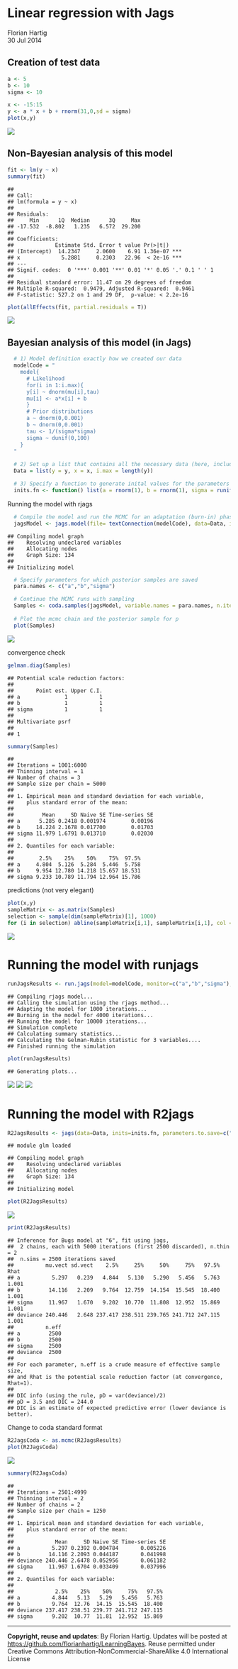 # Linear regression with Jags
Florian Hartig  
30 Jul 2014  





## Creation of test data


```r
a <- 5
b <- 10
sigma <- 10

x <- -15:15
y <- a * x + b + rnorm(31,0,sd = sigma)
plot(x,y)
```

![](LinearModel_files/figure-html/unnamed-chunk-2-1.png) 

## Non-Bayesian analysis of this model


```r
fit <- lm(y ~ x)
summary(fit)
```

```
## 
## Call:
## lm(formula = y ~ x)
## 
## Residuals:
##     Min      1Q  Median      3Q     Max 
## -17.532  -8.802   1.235   6.572  29.200 
## 
## Coefficients:
##             Estimate Std. Error t value Pr(>|t|)    
## (Intercept)  14.2347     2.0600    6.91 1.36e-07 ***
## x             5.2881     0.2303   22.96  < 2e-16 ***
## ---
## Signif. codes:  0 '***' 0.001 '**' 0.01 '*' 0.05 '.' 0.1 ' ' 1
## 
## Residual standard error: 11.47 on 29 degrees of freedom
## Multiple R-squared:  0.9479,	Adjusted R-squared:  0.9461 
## F-statistic: 527.2 on 1 and 29 DF,  p-value: < 2.2e-16
```

```r
plot(allEffects(fit, partial.residuals = T))
```

![](LinearModel_files/figure-html/unnamed-chunk-3-1.png) 



## Bayesian analysis of this model (in Jags)


```r
  # 1) Model definition exactly how we created our data 
  modelCode = "
    model{
      # Likelihood
      for(i in 1:i.max){
      y[i] ~ dnorm(mu[i],tau)
      mu[i] <- a*x[i] + b
      }
      # Prior distributions
      a ~ dnorm(0,0.001)
      b ~ dnorm(0,0.001)
      tau <- 1/(sigma*sigma)
      sigma ~ dunif(0,100)
    }
  "
  
  # 2) Set up a list that contains all the necessary data (here, including parameters of the prior distribution)
  Data = list(y = y, x = x, i.max = length(y))

  # 3) Specify a function to generate inital values for the parameters
  inits.fn <- function() list(a = rnorm(1), b = rnorm(1), sigma = runif(1,1,100))
```


Running the model with rjags


```r
  # Compile the model and run the MCMC for an adaptation (burn-in) phase
  jagsModel <- jags.model(file= textConnection(modelCode), data=Data, init = inits.fn, n.chains = 3, n.adapt= 1000)
```

```
## Compiling model graph
##    Resolving undeclared variables
##    Allocating nodes
##    Graph Size: 134
## 
## Initializing model
```

```r
  # Specify parameters for which posterior samples are saved
  para.names <- c("a","b","sigma")

  # Continue the MCMC runs with sampling
  Samples <- coda.samples(jagsModel, variable.names = para.names, n.iter = 5000)
  
  # Plot the mcmc chain and the posterior sample for p
  plot(Samples)
```

![](LinearModel_files/figure-html/unnamed-chunk-5-1.png) 

convergence check


```r
gelman.diag(Samples)
```

```
## Potential scale reduction factors:
## 
##       Point est. Upper C.I.
## a              1          1
## b              1          1
## sigma          1          1
## 
## Multivariate psrf
## 
## 1
```


```r
summary(Samples)
```

```
## 
## Iterations = 1001:6000
## Thinning interval = 1 
## Number of chains = 3 
## Sample size per chain = 5000 
## 
## 1. Empirical mean and standard deviation for each variable,
##    plus standard error of the mean:
## 
##         Mean     SD Naive SE Time-series SE
## a      5.285 0.2418 0.001974        0.00196
## b     14.224 2.1678 0.017700        0.01703
## sigma 11.979 1.6791 0.013710        0.02030
## 
## 2. Quantiles for each variable:
## 
##        2.5%    25%    50%    75%  97.5%
## a     4.804  5.126  5.284  5.446  5.758
## b     9.954 12.780 14.218 15.657 18.531
## sigma 9.233 10.789 11.794 12.964 15.786
```

predictions (not very elegant)


```r
plot(x,y)
sampleMatrix <- as.matrix(Samples)
selection <- sample(dim(sampleMatrix)[1], 1000)
for (i in selection) abline(sampleMatrix[i,1], sampleMatrix[i,1], col = "#11111105")
```

![](LinearModel_files/figure-html/unnamed-chunk-8-1.png) 

# Running the model with runjags


```r
runJagsResults <- run.jags(model=modelCode, monitor=c("a","b","sigma"), data=Data, n.chains=2, method="rjags", inits=inits.fn)
```

```
## Compiling rjags model...
## Calling the simulation using the rjags method...
## Adapting the model for 1000 iterations...
## Burning in the model for 4000 iterations...
## Running the model for 10000 iterations...
## Simulation complete
## Calculating summary statistics...
## Calculating the Gelman-Rubin statistic for 3 variables....
## Finished running the simulation
```

```r
plot(runJagsResults)
```

```
## Generating plots...
```

![](LinearModel_files/figure-html/unnamed-chunk-9-1.png) ![](LinearModel_files/figure-html/unnamed-chunk-9-2.png) ![](LinearModel_files/figure-html/unnamed-chunk-9-3.png) 


# Running the model with R2jags


```r
R2JagsResults <- jags(data=Data, inits=inits.fn, parameters.to.save=c("a","b","sigma"), n.chains=2, n.iter=5000, model.file=textConnection(modelCode))
```

```
## module glm loaded
```

```
## Compiling model graph
##    Resolving undeclared variables
##    Allocating nodes
##    Graph Size: 134
## 
## Initializing model
```

```r
plot(R2JagsResults)
```

![](LinearModel_files/figure-html/unnamed-chunk-10-1.png) 

```r
print(R2JagsResults)
```

```
## Inference for Bugs model at "6", fit using jags,
##  2 chains, each with 5000 iterations (first 2500 discarded), n.thin = 2
##  n.sims = 2500 iterations saved
##          mu.vect sd.vect    2.5%     25%     50%     75%   97.5%  Rhat
## a          5.297   0.239   4.844   5.130   5.290   5.456   5.763 1.001
## b         14.116   2.209   9.764  12.759  14.154  15.545  18.400 1.001
## sigma     11.967   1.670   9.202  10.770  11.808  12.952  15.869 1.001
## deviance 240.446   2.648 237.417 238.511 239.765 241.712 247.115 1.001
##          n.eff
## a         2500
## b         2500
## sigma     2500
## deviance  2500
## 
## For each parameter, n.eff is a crude measure of effective sample size,
## and Rhat is the potential scale reduction factor (at convergence, Rhat=1).
## 
## DIC info (using the rule, pD = var(deviance)/2)
## pD = 3.5 and DIC = 244.0
## DIC is an estimate of expected predictive error (lower deviance is better).
```

Change to coda standard format


```r
R2JagsCoda <- as.mcmc(R2JagsResults)
plot(R2JagsCoda)
```

![](LinearModel_files/figure-html/unnamed-chunk-11-1.png) 

```r
summary(R2JagsCoda)
```

```
## 
## Iterations = 2501:4999
## Thinning interval = 2 
## Number of chains = 2 
## Sample size per chain = 1250 
## 
## 1. Empirical mean and standard deviation for each variable,
##    plus standard error of the mean:
## 
##             Mean     SD Naive SE Time-series SE
## a          5.297 0.2392 0.004784       0.005226
## b         14.116 2.2093 0.044187       0.041998
## deviance 240.446 2.6478 0.052956       0.061182
## sigma     11.967 1.6704 0.033409       0.037996
## 
## 2. Quantiles for each variable:
## 
##             2.5%    25%    50%     75%   97.5%
## a          4.844   5.13   5.29   5.456   5.763
## b          9.764  12.76  14.15  15.545  18.400
## deviance 237.417 238.51 239.77 241.712 247.115
## sigma      9.202  10.77  11.81  12.952  15.869
```


---
**Copyright, reuse and updates**: By Florian Hartig. Updates will be posted at https://github.com/florianhartig/LearningBayes. Reuse permitted under Creative Commons Attribution-NonCommercial-ShareAlike 4.0 International License
